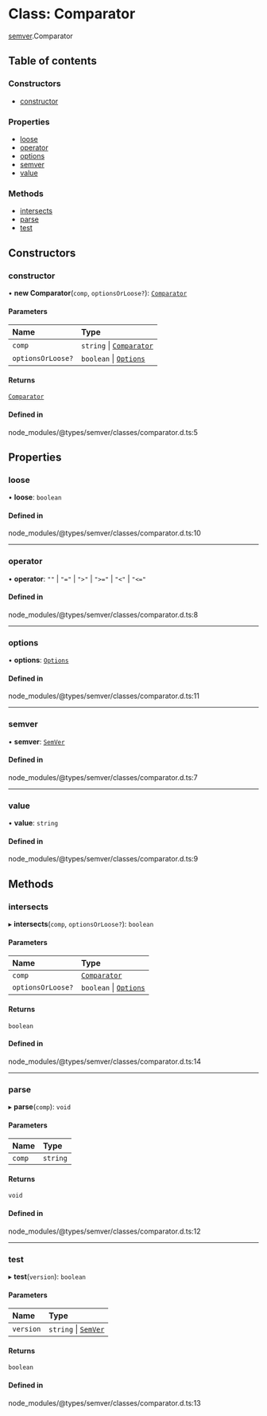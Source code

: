 # Class: Comparator

[semver](../modules/semver.md).Comparator

## Table of contents

### Constructors

- [constructor](semver.Comparator.md#constructor)

### Properties

- [loose](semver.Comparator.md#loose)
- [operator](semver.Comparator.md#operator)
- [options](semver.Comparator.md#options)
- [semver](semver.Comparator.md#semver)
- [value](semver.Comparator.md#value)

### Methods

- [intersects](semver.Comparator.md#intersects)
- [parse](semver.Comparator.md#parse)
- [test](semver.Comparator.md#test)

## Constructors

### constructor

• **new Comparator**(`comp`, `optionsOrLoose?`): [`Comparator`](semver.Comparator.md)

#### Parameters

| Name              | Type                                                      |
| :---------------- | :-------------------------------------------------------- |
| `comp`            | `string` \| [`Comparator`](semver.Comparator.md)          |
| `optionsOrLoose?` | `boolean` \| [`Options`](../interfaces/semver.Options.md) |

#### Returns

[`Comparator`](semver.Comparator.md)

#### Defined in

node_modules/@types/semver/classes/comparator.d.ts:5

## Properties

### loose

• **loose**: `boolean`

#### Defined in

node_modules/@types/semver/classes/comparator.d.ts:10

---

### operator

• **operator**: `""` \| `"="` \| `">"` \| `">="` \| `"<"` \| `"<="`

#### Defined in

node_modules/@types/semver/classes/comparator.d.ts:8

---

### options

• **options**: [`Options`](../interfaces/semver.Options.md)

#### Defined in

node_modules/@types/semver/classes/comparator.d.ts:11

---

### semver

• **semver**: [`SemVer`](semver.SemVer.md)

#### Defined in

node_modules/@types/semver/classes/comparator.d.ts:7

---

### value

• **value**: `string`

#### Defined in

node_modules/@types/semver/classes/comparator.d.ts:9

## Methods

### intersects

▸ **intersects**(`comp`, `optionsOrLoose?`): `boolean`

#### Parameters

| Name              | Type                                                      |
| :---------------- | :-------------------------------------------------------- |
| `comp`            | [`Comparator`](semver.Comparator.md)                      |
| `optionsOrLoose?` | `boolean` \| [`Options`](../interfaces/semver.Options.md) |

#### Returns

`boolean`

#### Defined in

node_modules/@types/semver/classes/comparator.d.ts:14

---

### parse

▸ **parse**(`comp`): `void`

#### Parameters

| Name   | Type     |
| :----- | :------- |
| `comp` | `string` |

#### Returns

`void`

#### Defined in

node_modules/@types/semver/classes/comparator.d.ts:12

---

### test

▸ **test**(`version`): `boolean`

#### Parameters

| Name      | Type                                     |
| :-------- | :--------------------------------------- |
| `version` | `string` \| [`SemVer`](semver.SemVer.md) |

#### Returns

`boolean`

#### Defined in

node_modules/@types/semver/classes/comparator.d.ts:13
